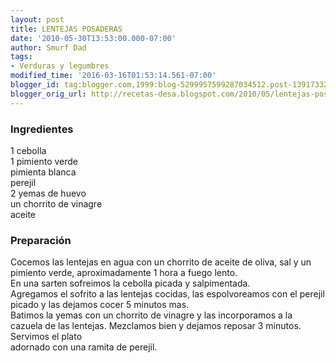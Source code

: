 ```yaml
---
layout: post
title: LENTEJAS POSADERAS
date: '2010-05-30T13:53:00.000-07:00'
author: Smurf Dad
tags:
- Verduras y legumbres
modified_time: '2016-03-16T01:53:14.561-07:00'
blogger_id: tag:blogger.com,1999:blog-5299957599287034512.post-1391733238906640028
blogger_orig_url: http://recetas-desa.blogspot.com/2010/05/lentejas-posaderas.html
---
```


<h3>Ingredientes</h3>1 cebolla<br />1 pimiento verde<br />pimienta blanca<br />perejil<br />2 yemas de huevo<br />un chorrito de vinagre<br />aceite<br /><h3>Preparación</h3>Cocemos las lentejas en agua con un chorrito de aceite de oliva, sal y un pimiento verde, aproximadamente 1 hora a fuego lento.<br />En una sarten sofreimos la cebolla picada y salpimentada.<br />Agregamos el sofrito a las lentejas cocidas, las espolvoreamos con el perejil picado y las dejamos cocer 5 minutos mas.<br />Batimos la yemas con un chorrito de vinagre y las incorporamos a la cazuela de las lentejas. Mezclamos bien y dejamos reposar 3 minutos. Servimos el plato<br />adornado con una ramita de perejil.